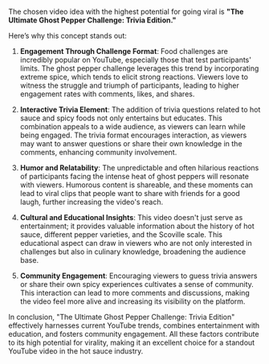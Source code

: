 The chosen video idea with the highest potential for going viral is **"The Ultimate Ghost Pepper Challenge: Trivia Edition."**

Here’s why this concept stands out:

1. **Engagement Through Challenge Format**: Food challenges are incredibly popular on YouTube, especially those that test participants' limits. The ghost pepper challenge leverages this trend by incorporating extreme spice, which tends to elicit strong reactions. Viewers love to witness the struggle and triumph of participants, leading to higher engagement rates with comments, likes, and shares.

2. **Interactive Trivia Element**: The addition of trivia questions related to hot sauce and spicy foods not only entertains but educates. This combination appeals to a wide audience, as viewers can learn while being engaged. The trivia format encourages interaction, as viewers may want to answer questions or share their own knowledge in the comments, enhancing community involvement.

3. **Humor and Relatability**: The unpredictable and often hilarious reactions of participants facing the intense heat of ghost peppers will resonate with viewers. Humorous content is shareable, and these moments can lead to viral clips that people want to share with friends for a good laugh, further increasing the video's reach.

4. **Cultural and Educational Insights**: This video doesn't just serve as entertainment; it provides valuable information about the history of hot sauce, different pepper varieties, and the Scoville scale. This educational aspect can draw in viewers who are not only interested in challenges but also in culinary knowledge, broadening the audience base.

5. **Community Engagement**: Encouraging viewers to guess trivia answers or share their own spicy experiences cultivates a sense of community. This interaction can lead to more comments and discussions, making the video feel more alive and increasing its visibility on the platform.

In conclusion, "The Ultimate Ghost Pepper Challenge: Trivia Edition" effectively harnesses current YouTube trends, combines entertainment with education, and fosters community engagement. All these factors contribute to its high potential for virality, making it an excellent choice for a standout YouTube video in the hot sauce industry.